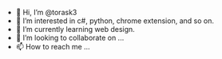 - 👋 Hi, I’m @torask3
- 👀 I’m interested in c#, python, chrome extension, and so on.
- 🌱 I’m currently learning web design.
- 💞️ I’m looking to collaborate on ...
- 📫 How to reach me ...

<!---
torask3/torask3 is a ✨ special ✨ repository because its `README.md` (this file) appears on your GitHub profile.
You can click the Preview link to take a look at your changes.
--->
